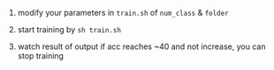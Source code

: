 1. modify your parameters in `train.sh` of `num_class` & `folder`

2. start training by `sh train.sh`

3. watch result of output if acc reaches ~40 and not increase, you can stop training

